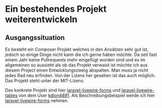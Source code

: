 # Ein bestehendes Projekt weiterentwickeln

## Ausgangssituation

Es besteht ein Composer Projekt welches in den Ansätzen sehr gut ist, jedoch so einige Dinge nicht kann die ich gerne haben möchte. Da seit fast einem Jahr keine Pullrequests mehr eingefügt worden sind und es im allgemeinen so aussieht als ob das Projekt verwaist ist möchte ich aus diesem Project einen Entwicklungszweig abspalten. Man muss ja nicht jedes Rad neu erfinden. Von der Lizens her gesehen ist das auch möglich. Das Projekt steht unter der MIT-Lizens. 

Das konkrete Projekt sind hier [laravel-livewire-forms](https://github.com/kdion4891/laravel-livewire-forms) und [laravel-livewire-tables](https://github.com/kdion4891/laravel-livewire-tables) von dem User [kdion4891](https://github.com/kdion4891). Als Beschreibungsbeispiel werde ich hier  [laravel-livewire-forms](https://github.com/kdion4891/laravel-livewire-forms) nehmen.

